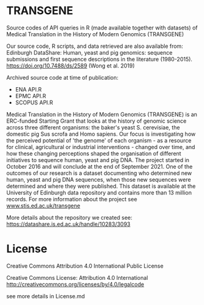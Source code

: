 # TRANSGENE
Source codes of API queries in R (made available together with datasets) of Medical Translation in the History of Modern Genomics (TRANSGENE)

Our source code, R scripts, and data retrieved are also available from: Edinburgh DataShare: Human, yeast and pig genomics: sequence submissions and first sequence descriptions in the literature (1980-2015). https://doi.org/10.7488/ds/2589  (Wong et al. 2019)

Archived source code at time of publication: 
-	ENA API.R
-	EPMC API.R
-	SCOPUS API.R

Medical Translation in the History of Modern Genomics (TRANSGENE) is an ERC-funded Starting Grant that looks at the history of genomic science across three different organisms: the baker's yeast S. cerevisiae, the domestic pig Sus scrofa and Homo sapiens. Our focus is investigating how the perceived potential of 'the genome' of each organism - as a resource for clinical, agricultural or industrial interventions - changed over time, and how these changing perceptions shaped the organisation of different initiatives to sequence human, yeast and pig DNA. The project started in October 2016 and will conclude at the end of September 2021. One of the outcomes of our research is a dataset documenting who determined new human, yeast and pig DNA sequences, when those new sequences were determined and where they were published. This dataset is available at the University of Edinburgh data repository and contains more than 13 million records. For more information about the project see www.stis.ed.ac.uk/transgene 

More details about the repository we created see: https://datashare.is.ed.ac.uk/handle/10283/3093

# License

Creative Commons Attribution 4.0 International Public License

Creative Commons License: Attribution 4.0 International
http://creativecommons.org/licenses/by/4.0/legalcode

see more details in License.md
